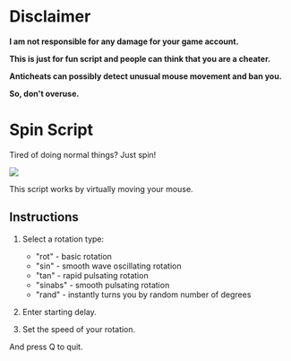 # Disclaimer
**I am not responsible for any damage for your game account.**

**This is just for fun script and people can think that you are a cheater.**

**Anticheats can possibly detect unusual mouse movement and ban you.**

**So, don't overuse.**

# Spin Script
Tired of doing normal things? Just spin!

<img src="https://c.tenor.com/TGbmy23IhPUAAAAM/tf2-heavy.gif"/>

This script works by virtually moving your mouse.

## Instructions

1. Select a rotation type:
   - "rot" - basic rotation
   - "sin" - smooth wave oscillating rotation
   - "tan" - rapid pulsating rotation
   - "sinabs" - smooth pulsating rotation
   - "rand" - instantly turns you by random number of degrees

2. Enter starting delay.

3. Set the speed of your rotation.

And press Q to quit.

